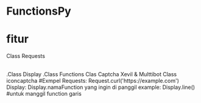 # FunctionsPy
# fitur
  <p>Class Requests</p></br>
  .Class Display
  .Class Functions
  Clas Captcha Xevil & Multtibot
  Class iconcaptcha
#Exmpel
Requests:
 Request.curl('https://example.com')
Display:
 Display.namaFunction yang ingin di panggil
 example: Display.line() #untuk manggil function garis 

  
